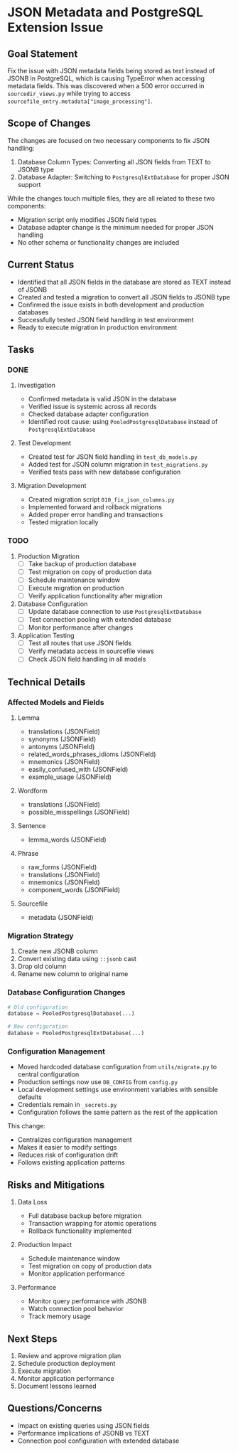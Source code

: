 # JSON Metadata and PostgreSQL Extension Issue

## Goal Statement
Fix the issue with JSON metadata fields being stored as text instead of JSONB in PostgreSQL, which is causing TypeError when accessing metadata fields. This was discovered when a 500 error occurred in `sourcedir_views.py` while trying to access `sourcefile_entry.metadata["image_processing"]`.

## Scope of Changes
The changes are focused on two necessary components to fix JSON handling:
1. Database Column Types: Converting all JSON fields from TEXT to JSONB type
2. Database Adapter: Switching to `PostgresqlExtDatabase` for proper JSON support

While the changes touch multiple files, they are all related to these two components:
- Migration script only modifies JSON field types
- Database adapter change is the minimum needed for proper JSON handling
- No other schema or functionality changes are included

## Current Status
- Identified that all JSON fields in the database are stored as TEXT instead of JSONB
- Created and tested a migration to convert all JSON fields to JSONB type
- Confirmed the issue exists in both development and production databases
- Successfully tested JSON field handling in test environment
- Ready to execute migration in production environment

## Tasks

### DONE
1. Investigation
   - Confirmed metadata is valid JSON in the database
   - Verified issue is systemic across all records
   - Checked database adapter configuration
   - Identified root cause: using `PooledPostgresqlDatabase` instead of `PostgresqlExtDatabase`

2. Test Development
   - Created test for JSON field handling in `test_db_models.py`
   - Added test for JSON column migration in `test_migrations.py`
   - Verified tests pass with new database configuration

3. Migration Development
   - Created migration script `010_fix_json_columns.py`
   - Implemented forward and rollback migrations
   - Added proper error handling and transactions
   - Tested migration locally

### TODO
1. Production Migration
   - [ ] Take backup of production database
   - [ ] Test migration on copy of production data
   - [ ] Schedule maintenance window
   - [ ] Execute migration on production
   - [ ] Verify application functionality after migration

2. Database Configuration
   - [ ] Update database connection to use `PostgresqlExtDatabase`
   - [ ] Test connection pooling with extended database
   - [ ] Monitor performance after changes

3. Application Testing
   - [ ] Test all routes that use JSON fields
   - [ ] Verify metadata access in sourcefile views
   - [ ] Check JSON field handling in all models

## Technical Details

### Affected Models and Fields
1. Lemma
   - translations (JSONField)
   - synonyms (JSONField)
   - antonyms (JSONField)
   - related_words_phrases_idioms (JSONField)
   - mnemonics (JSONField)
   - easily_confused_with (JSONField)
   - example_usage (JSONField)

2. Wordform
   - translations (JSONField)
   - possible_misspellings (JSONField)

3. Sentence
   - lemma_words (JSONField)

4. Phrase
   - raw_forms (JSONField)
   - translations (JSONField)
   - mnemonics (JSONField)
   - component_words (JSONField)

5. Sourcefile
   - metadata (JSONField)

### Migration Strategy
1. Create new JSONB column
2. Convert existing data using `::jsonb` cast
3. Drop old column
4. Rename new column to original name

### Database Configuration Changes
```python
# Old configuration
database = PooledPostgresqlDatabase(...)

# New configuration
database = PooledPostgresqlExtDatabase(...)
```

### Configuration Management
- Moved hardcoded database configuration from `utils/migrate.py` to central configuration
- Production settings now use `DB_CONFIG` from `config.py`
- Local development settings use environment variables with sensible defaults
- Credentials remain in `_secrets.py`
- Configuration follows the same pattern as the rest of the application

This change:
- Centralizes configuration management
- Makes it easier to modify settings
- Reduces risk of configuration drift
- Follows existing application patterns

## Risks and Mitigations
1. Data Loss
   - Full database backup before migration
   - Transaction wrapping for atomic operations
   - Rollback functionality implemented

2. Production Impact
   - Schedule maintenance window
   - Test migration on copy of production data
   - Monitor application performance

3. Performance
   - Monitor query performance with JSONB
   - Watch connection pool behavior
   - Track memory usage

## Next Steps
1. Review and approve migration plan
2. Schedule production deployment
3. Execute migration
4. Monitor application performance
5. Document lessons learned

## Questions/Concerns
- Impact on existing queries using JSON fields
- Performance implications of JSONB vs TEXT
- Connection pool configuration with extended database
